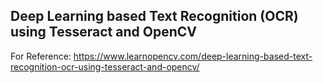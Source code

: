 ## Deep Learning based Text Recognition (OCR) using Tesseract and OpenCV
For Reference: https://www.learnopencv.com/deep-learning-based-text-recognition-ocr-using-tesseract-and-opencv/
